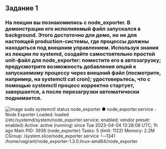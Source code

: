 ## Задание 1
### На лекции вы познакомились с node_exporter. В демонстрации его исполняемый файл запускался в background. Этого достаточно для демо, но не для настоящей production-системы, где процессы должны находиться под внешним управлением. Используя знания из лекции по systemd, создайте самостоятельно простой unit-файл для node_exporter: поместите его в автозагрузку; предусмотрите возможность добавления опций к запускаемому процессу через внешний файл (посмотрите, например, на systemctl cat cron); удостоверьтесь, что с помощью systemctl процесс корректно стартует, завершается, а после перезагрузки автоматически поднимается.
![image](https://user-images.githubusercontent.com/126553776/229806571-02a5c6fd-aa31-4328-a354-49bed1afec65.png)
sudo systemctl status node_exporter
● node_exporter.service - Node Exporter
     Loaded: loaded (/etc/systemd/system/node_exporter.service; enabled; vendor preset: enabled)
     Active: active (running) since Tue 2023-04-04 13:28:08 UTC; 1h ago
   Main PID: 3936 (node_exporter)
      Tasks: 5 (limit: 1122)
     Memory: 2.2M
     CGroup: /system.slice/node_exporter.service
             └─1341 /home/vagrant/node_exporter-1.3.0.linux-amd64/node_exporter
